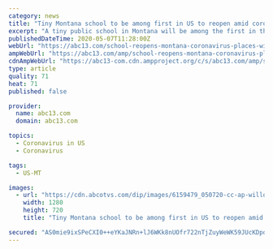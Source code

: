 ```yaml
---
category: news
title: "Tiny Montana school to be among first in US to reopen amid coronavirus pandemic"
excerpt: "A tiny public school in Montana will be among the first in the U.S. to resume classroom teaching this week after being closed for nearly two months due to the coronavirus pandemic. In opening its doors to several dozen of its 56 students and 18 staff members on Thursday,"
publishedDateTime: 2020-05-07T11:28:00Z
webUrl: "https://abc13.com/school-reopens-montana-coronavirus-places-with-no-covid/6159480/"
ampWebUrl: "https://abc13.com/amp/school-reopens-montana-coronavirus-places-with-no-covid/6159480/"
cdnAmpWebUrl: "https://abc13-com.cdn.ampproject.org/c/s/abc13.com/amp/school-reopens-montana-coronavirus-places-with-no-covid/6159480/"
type: article
quality: 71
heat: 71
published: false

provider:
  name: abc13.com
  domain: abc13.com

topics:
  - Coronavirus in US
  - Coronavirus

tags:
  - US-MT

images:
  - url: "https://cdn.abcotvs.com/dip/images/6159479_050720-cc-ap-willow-creek-school-img.jpg"
    width: 1280
    height: 720
    title: "Tiny Montana school to be among first in US to reopen amid coronavirus pandemic"

secured: "AS0mie9ixSPeCXI0++eYKaJNRn+lJ6WKk8nUOfr722nTjZuyWeWK59JUcKDpdi74ZitxNznb21r+pAzM7X7HvUCSSHAZYRN1LJz0+vVKI2dayOLe984s1AKSWB9JnOrCYTUtLJp8QDKF9q0DOksvYeAHF0mcmyMpc17ube5lrjFA0b0Vx54deqFjgml2bnlNLj1lp2H+TC3hugdrv4Xh8pxp1gFkCZwl3RTftVqVYwX4a/LiIp35p+G2JcM1+8YuCTvR57vzjWiEB18AWVgjDj8CvHRoAzN8r2lh83bUZc9rsAcxFyDFBRBMRsVztSJl;qeqRs/w5+hDJUP7E50d0PQ=="
---
```


